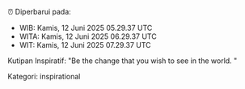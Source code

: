 ⏰ Diperbarui pada:
- WIB: Kamis, 12 Juni 2025 05.29.37 UTC
- WITA: Kamis, 12 Juni 2025 06.29.37 UTC
- WIT: Kamis, 12 Juni 2025 07.29.37 UTC

Kutipan Inspiratif:
"Be the change that you wish to see in the world. "


Kategori: inspirational

